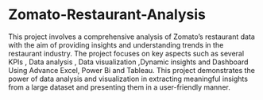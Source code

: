 # Zomato-Restaurant-Analysis
This project involves a comprehensive analysis of Zomato’s restaurant data with the aim of providing insights and understanding trends in the restaurant industry.  The project focuses on key aspects such as several KPIs , Data analysis , Data visualization ,Dynamic insights and Dashboard Using Advance Excel, Power Bi and Tableau.
This project demonstrates the power of data analysis and visualization in extracting meaningful insights from a large dataset and presenting them in a user-friendly manner.
